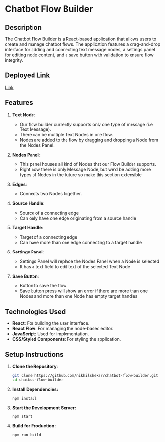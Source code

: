 # Chatbot Flow Builder

## Description

The Chatbot Flow Builder is a React-based application that allows users to create and manage chatbot flows. The application features a drag-and-drop interface for adding and connecting text message nodes, a settings panel for editing node content, and a save button with validation to ensure flow integrity.

## Deployed Link

[Link]([https://bites-chat-bot.netlify.app/](https://dazzling-piroshki-44d0e5.netlify.app))

## Features

1. **Text Node**:

   - Our flow builder currently supports only one type of message (i.e Text Message).
   - There can be multiple Text Nodes in one flow.
   - Nodes are added to the flow by dragging and dropping a Node from the Nodes Panel.

2. **Nodes Panel**:

   - This panel houses all kind of Nodes that our Flow Builder supports.
   - Right now there is only Message Node, but weʼd be adding more types of Nodes in the future so make this section extensible 

3. **Edges**:

   - Connects two Nodes together.

4. **Source Handle**:

   - Source of a connecting edge 
   - Can only have one edge originating from a source handle

5. **Target Handle**:

   - Target of a connecting edge
   - Can have more than one edge connecting to a target handle 

6. **Settings Panel**:

   - Settings Panel will replace the Nodes Panel when a Node is selected
   - It has a text field to edit text of the selected Text Node

7. **Save Button**:

   - Button to save the flow 
   - Save button press will show an error if there are more than one Nodes and more than one Node has empty target handles 


## Technologies Used

- **React**: For building the user interface.
- **React Flow**: For managing the node-based editor.
- **JavaScript**: Used for implementation.
- **CSS/Styled Components**: For styling the application.


## Setup Instructions

1. **Clone the Repository**:

   ```bash
   git clone https://github.com/nikhilshekar/chatbot-flow-builder.git
   cd chatbot-flow-builder
   ```

2. **Install Dependencies:**

   ```
   npm install
   ```

3. **Start the Development Server:**
   ```
   npm start
   ```
4. **Build for Production:**
   ```
   npm run build
   ```



